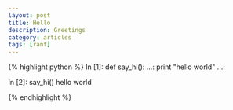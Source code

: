 ```yaml
---
layout: post
title: Hello
description: Greetings
category: articles
tags: [rant]
---
```


{% highlight python %}
In [1]: def say_hi():
   ...:     print "hello world"
   ...:     

In [2]: say_hi()
hello world

{% endhighlight %}
